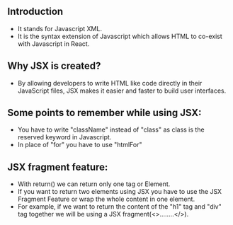 ## Introduction
- It stands for Javascript XML.
- It is the syntax extension of Javascript which allows HTML to co-exist with Javascript in React.

## Why JSX is created?
- By allowing developers to write HTML like code directly in their JavaScript files, JSX makes it easier and faster to build user interfaces. 

## Some points to remember while using JSX:
- You have to write "className" instead of "class" as class is the reserved keyword in Javascript.
- In place of "for" you have to use "htmlFor"

## JSX fragment feature:
- With return() we can return only one tag or Element. 
- If you want to return two elements using JSX you have to use the JSX Fragment Feature or wrap the whole content in one element. 
- For example, if we want to return the content of the "h1" tag and "div" tag together we will be using a JSX fragment(<>........</>).

